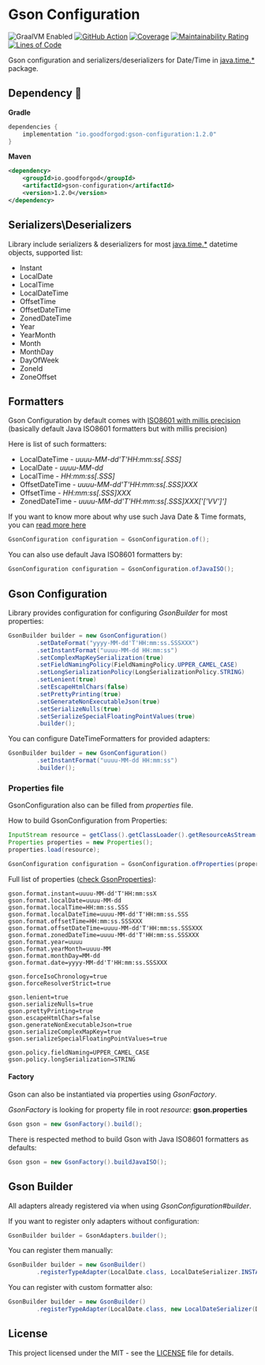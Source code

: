 # Gson Configuration

![GraalVM Enabled](https://img.shields.io/badge/GraalVM-Ready-orange?style=plastic)
[![GitHub Action](https://github.com/goodforgod/gson-configuration/workflows/Java%20CI/badge.svg)](https://github.com/GoodforGod/gson-configuration/actions?query=workflow%3A%22Java+CI%22)
[![Coverage](https://sonarcloud.io/api/project_badges/measure?project=GoodforGod_gson-configuration&metric=coverage)](https://sonarcloud.io/dashboard?id=GoodforGod_gson-configuration)
[![Maintainability Rating](https://sonarcloud.io/api/project_badges/measure?project=GoodforGod_gson-configuration&metric=sqale_rating)](https://sonarcloud.io/dashboard?id=GoodforGod_gson-configuration)
[![Lines of Code](https://sonarcloud.io/api/project_badges/measure?project=GoodforGod_gson-configuration&metric=ncloc)](https://sonarcloud.io/dashboard?id=GoodforGod_gson-configuration)

Gson configuration and serializers/deserializers for Date/Time in [java.time.*](https://docs.oracle.com/en/java/javase/11/docs/api/java.base/java/time/package-summary.html) package.

## Dependency :rocket:
**Gradle**
```groovy
dependencies {
    implementation "io.goodforgod:gson-configuration:1.2.0"
}
```

**Maven**
```xml
<dependency>
    <groupId>io.goodforgod</groupId>
    <artifactId>gson-configuration</artifactId>
    <version>1.2.0</version>
</dependency>
```

## Serializers\Deserializers

Library include serializers & deserializers for most [java.time.*](https://docs.oracle.com/en/java/javase/11/docs/api/java.base/java/time/package-summary.html)
datetime objects, supported list:
- Instant
- LocalDate
- LocalTime
- LocalDateTime
- OffsetTime
- OffsetDateTime
- ZonedDateTime
- Year
- YearMonth  
- Month
- MonthDay
- DayOfWeek
- ZoneId
- ZoneOffset

## Formatters

Gson Configuration by default comes with [ISO8601 with millis precision](https://goodforgod.dev/posts/2/)
(basically default Java ISO8601 formatters but with millis precision)

Here is list of such formatters:
- LocalDateTime - *uuuu-MM-dd'T'HH:mm:ss[.SSS]*
- LocalDate - *uuuu-MM-dd*
- LocalTime - *HH:mm:ss[.SSS]*
- OffsetDateTime - *uuuu-MM-dd'T'HH:mm:ss[.SSS]XXX*
- OffsetTime - *HH:mm:ss[.SSS]XXX*
- ZonedDateTime - *uuuu-MM-dd'T'HH:mm:ss[.SSS]XXX['['VV']']*

If you want to know more about why use such Java Date & Time formats, you can [read more here](https://goodforgod.dev/posts/2/)

```java
GsonConfiguration configuration = GsonConfiguration.of();
```

You can also use default Java ISO8601 formatters by:
```java
GsonConfiguration configuration = GsonConfiguration.ofJavaISO();
```

## Gson Configuration

Library provides configuration for configuring *GsonBuilder* for most properties:

```java
GsonBuilder builder = new GsonConfiguration()
        .setDateFormat("yyyy-MM-dd'T'HH:mm:ss.SSSXXX")
        .setInstantFormat("uuuu-MM-dd HH:mm:ss")
        .setComplexMapKeySerialization(true)
        .setFieldNamingPolicy(FieldNamingPolicy.UPPER_CAMEL_CASE)
        .setLongSerializationPolicy(LongSerializationPolicy.STRING)
        .setLenient(true)
        .setEscapeHtmlChars(false)
        .setPrettyPrinting(true)
        .setGenerateNonExecutableJson(true)
        .setSerializeNulls(true)
        .setSerializeSpecialFloatingPointValues(true)
        .builder();
```

You can configure DateTimeFormatters for provided adapters:
```java
GsonBuilder builder = new GsonConfiguration()
        .setInstantFormat("uuuu-MM-dd HH:mm:ss")
        .builder();
```

### Properties file

GsonConfiguration also can be filled from *properties* file.

How to build GsonConfiguration from Properties:
```java
InputStream resource = getClass().getClassLoader().getResourceAsStream("gson.properties");
Properties properties = new Properties();
properties.load(resource);

GsonConfiguration configuration = GsonConfiguration.ofProperties(properties);
```

Full list of properties ([check GsonProperties](https://github.com/GoodforGod/gson-configuration/blob/master/src/main/java/io/gson/adapters/config/GsonProperties.java)):
```properties
gson.format.instant=uuuu-MM-dd'T'HH:mm:ssX
gson.format.localDate=uuuu-MM-dd
gson.format.localTime=HH:mm:ss.SSS
gson.format.localDateTime=uuuu-MM-dd'T'HH:mm:ss.SSS
gson.format.offsetTime=HH:mm:ss.SSSXXX
gson.format.offsetDateTime=uuuu-MM-dd'T'HH:mm:ss.SSSXXX
gson.format.zonedDateTime=uuuu-MM-dd'T'HH:mm:ss.SSSXXX
gson.format.year=uuuu
gson.format.yearMonth=uuuu-MM
gson.format.monthDay=MM-dd
gson.format.date=yyyy-MM-dd'T'HH:mm:ss.SSSXXX

gson.forceIsoChronology=true
gson.forceResolverStrict=true

gson.lenient=true
gson.serializeNulls=true
gson.prettyPrinting=true
gson.escapeHtmlChars=false
gson.generateNonExecutableJson=true
gson.serializeComplexMapKey=true
gson.serializeSpecialFloatingPointValues=true

gson.policy.fieldNaming=UPPER_CAMEL_CASE
gson.policy.longSerialization=STRING
```

#### Factory

Gson can also be instantiated via properties using *GsonFactory*.

*GsonFactory* is looking for property file in root *resource*: **gson.properties**
```java
Gson gson = new GsonFactory().build();
```

There is respected method to build Gson with Java ISO8601 formatters as defaults:
```java
Gson gson = new GsonFactory().buildJavaISO();
```

## Gson Builder

All adapters already registered via when using *GsonConfiguration#builder*.

If you want to register only adapters without configuration:

```java
GsonBuilder builder = GsonAdapters.builder();
```

You can register them manually:
```java
GsonBuilder builder = new GsonBuilder()
        .registerTypeAdapter(LocalDate.class, LocalDateSerializer.INSTANCE)
```

You can register with custom formatter also:
```java
GsonBuilder builder = new GsonBuilder()
        .registerTypeAdapter(LocalDate.class, new LocalDateSerializer(DateTimeFormatters.ISO_LOCAL_DATE))
```

## License

This project licensed under the MIT - see the [LICENSE](LICENSE) file for details.
